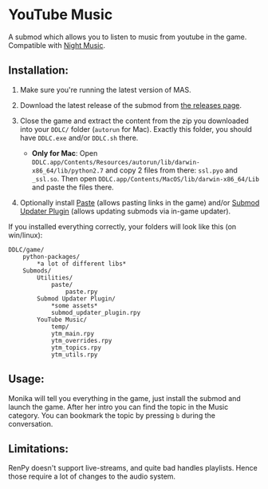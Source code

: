
# YouTube Music

A submod which allows you to listen to music from youtube in the game. Compatible with [Night Music](https://github.com/multimokia/MAS-Submod-Nightmusic).

## Installation:
1. Make sure you're running the latest version of MAS.

2. Download the latest release of the submod from [the releases page](https://github.com/Booplicate/MAS-Submods-YouTubeMusic/releases/latest).

3. Close the game and extract the content from the zip you downloaded into your `DDLC/` folder (`autorun` for Mac). Exactly this folder, you should have `DDLC.exe` and/or `DDLC.sh` there.

    - **Only for Mac**: Open `DDLC.app/Contents/Resources/autorun/lib/darwin-x86_64/lib/python2.7` and copy 2 files from there: `ssl.pyo` and `_ssl.so`. Then open `DDLC.app/Contents/MacOS/lib/darwin-x86_64/Lib` and paste the files there.

4. Optionally install [Paste](https://github.com/Legendkiller21/MAS-Submods-Paste) (allows pasting links in the game) and/or [Submod Updater Plugin](https://github.com/Booplicate/MAS-Submods-SubmodUpdaterPlugin) (allows updating submods via in-game updater).

If you installed everything correctly, your folders will look like this (on win/linux):
```
DDLC/game/
    python-packages/
        *a lot of different libs*
    Submods/
        Utilities/
            paste/
                paste.rpy
        Submod Updater Plugin/
            *some assets*
            submod_updater_plugin.rpy
        YouTube Music/
            temp/
            ytm_main.rpy
            ytm_overrides.rpy
            ytm_topics.rpy
            ytm_utils.rpy
```

## Usage:
Monika will tell you everything in the game, just install the submod and launch the game. After her intro you can find the topic in the Music category. You can bookmark the topic by pressing `b` during the conversation.

## Limitations:
RenPy doesn't support live-streams, and quite bad handles playlists. Hence those require a lot of changes to the audio system.
